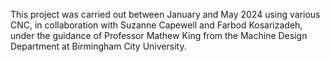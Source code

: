 This project was carried out between January and May 2024 using various CNC, in collaboration with Suzanne Capewell and Farbod Kosarizadeh, under the guidance of Professor Mathew King from the Machine Design Department at Birmingham City University.
